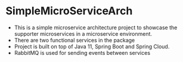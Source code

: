 # SimpleMicroServiceArch

- This is a simple microservice architecture project to showcase the supporter microservices in a microservice environment.
- There are two functional services in the package
- Project is built on top of Java 11, Spring Boot and Spring Cloud.
- RabbitMQ is used for sending events between services
